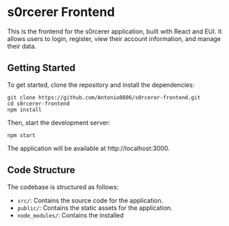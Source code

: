  # s0rcerer Frontend

This is the frontend for the s0rcerer application, built with React and EUI. It allows users to login, register, view their account information, and manage their data.

## Getting Started

To get started, clone the repository and install the dependencies:

```
git clone https://github.com/Antonio0806/s0rcerer-frontend.git
cd s0rcerer-frontend
npm install
```

Then, start the development server:

```
npm start
```

The application will be available at http://localhost:3000.

## Code Structure

The codebase is structured as follows:

* `src/`: Contains the source code for the application.
* `public/`: Contains the static assets for the application.
* `node_modules/`: Contains the installed
